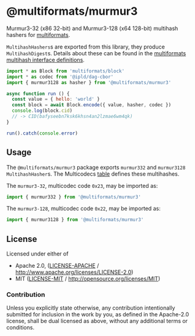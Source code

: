 # @multiformats/murmur3

Murmur3-32 (x86 32-bit) and Murmur3-128 (x64 128-bit) multihash hashers for [multiformats](https://github.com/multiformats/js-multiformats).

`MultihashHashers`s are exported from this library, they produce `MultihashDigest`s. Details about these can be found in the [multiformats multihash interface definitions](https://github.com/multiformats/js-multiformats/blob/master/src/hashes/interface.ts).

```js
import * as Block from 'multiformats/block'
import * as codec from '@ipld/dag-cbor'
import { murmur3128 as hasher } from '@multiformats/murmur3'

async function run () {
  const value = { hello: 'world' }
  const block = await Block.encode({ value, hasher, codec })
  console.log(block.cid)
  // -> CID(bafyseebn7ksk6khsn4an2lzmae6wm4qk)
}

run().catch(console.error)
```

## Usage

The `@multiformats/murmur3` package exports `murmur332` and `murmur3128` `MultihashHasher`s. The Multicodecs [table](https://github.com/multiformats/multicodec/blob/master/table.csv) defines these multihashes.

The `murmur3-32`, multicodec code `0x23`, may be imported as:

```js
import { murmur332 } from '@multiformats/murmur3'
```

The `murmur3-128`, multicodec code `0x22`, may be imported as:

```js
import { murmur3128 } from '@multiformats/murmur3'
```

## License

Licensed under either of

 * Apache 2.0, ([LICENSE-APACHE](LICENSE-APACHE) / http://www.apache.org/licenses/LICENSE-2.0)
 * MIT ([LICENSE-MIT](LICENSE-MIT) / http://opensource.org/licenses/MIT)

### Contribution

Unless you explicitly state otherwise, any contribution intentionally submitted for inclusion in the work by you, as defined in the Apache-2.0 license, shall be dual licensed as above, without any additional terms or conditions.
